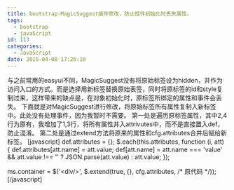 ```yaml
---
title: bootstrap-MagicSuggest插件修改，防止控件初始化时丢失属性。
tags:
  - bootstrap
  - javaScript
id: 113
categories:
  - JavaScript
date: 2015-04-08 17:26:10
---
```


与之前常用的easyui不同，MagicSuggest没有将原始标签设为hidden，并作为访问入口的方式。而是选择用新标签替换原始表签，同时将原标签的id和style复制过来，这样带来的缺点是，在对象初始化时，原标签所绑定的属性和事件会丢失。
下面就是对MagicSuggest进行修改，将原始标签所有属性复制入新标签中。此处没有处理事件，因为我暂时不需要。
第一处是遍历原标签属性，其中2,4行为原有，我增加了1,3行，将所有属性并入attrivutes中，而不是直接置入def，防止混淆。
第二处是通过extend方法将原来的属性和cfg.attributes合并后赋给新标签。
[javascript]
def.attributes = {};
$.each(this.attributes, function (i, att) {
    def.attributes[att.name] = att.value;
    def[att.name] = att.name === 'value' &amp;&amp; att.value !== '' ? JSON.parse(att.value) : att.value;
});

ms.container = $('&lt;div/&gt;', $.extend(true, {}, cfg.attributes, /* 原代码 */));
[/javascript]